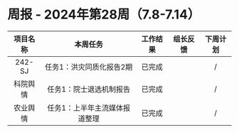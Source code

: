 
# 周报 - 2024年第28周（7.8-7.14）


|  项目名称  | 本周任务 | 工作结果 | 组长反馈 |  下周计划| 
|:----------:|:--------:|:--------:|:--------:|:--------:|
|  242-SJ       | 任务1：洪灾同质化报告2期    | 已完成      |       | /     |
|  科院舆情      | 任务1：院士退选机制报告        | 已完成      |       |/       |
|  农业舆情       | 任务1：上半年主流媒体报道整理    | 已完成      |       |     /  |
